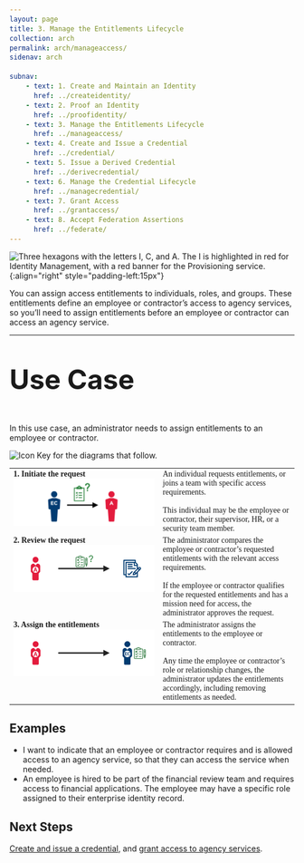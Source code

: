 ```yaml
---
layout: page
title: 3. Manage the Entitlements Lifecycle
collection: arch
permalink: arch/manageaccess/
sidenav: arch

subnav:
    - text: 1. Create and Maintain an Identity
      href: ../createidentity/
    - text: 2. Proof an Identity
      href: ../proofidentity/
    - text: 3. Manage the Entitlements Lifecycle
      href: ../manageaccess/
    - text: 4. Create and Issue a Credential
      href: ../credential/
    - text: 5. Issue a Derived Credential
      href: ../derivecredential/
    - text: 6. Manage the Credential Lifecycle
      href: ../managecredential/
    - text: 7. Grant Access
      href: ../grantaccess/
    - text: 8. Accept Federation Assertions
      href: ../federate/
---
```


![Three hexagons with the letters I, C, and A. The I is highlighted in red for Identity Management, with a red banner for the Provisioning service. ]({{site.baseurl}}/assets/arch/usecases/Identity-Provisioning.png){:align="right" style="padding-left:15px"}

You can assign access entitlements to individuals, roles, and groups. These entitlements define an employee or contractor’s access to agency services, so you’ll need to assign entitlements before an employee or contractor can access an agency service.

---

<p style="font-size: 3rem; font-weight: 700;">Use Case</p>

In this use case, an administrator needs to assign entitlements to an employee or contractor.

![Icon Key for the diagrams that follow.]({{site.baseurl}}/assets/arch/usecases/3-IconKey.png)

<style>

td {
  font-family: "Cambria", "Georgia", "Times New Roman", "Times", serif;
  vertical-align:top;
}

</style>

<table>
  <tr>
    <td style="width:250px;border:0px;"><strong>1. Initiate the request</strong> <br> <img src="/assets/arch/usecases/3-1.png" width="250" alt="A diagram showing an employee or contractor requesting entitlements from an administrator."></td>
    <td style="border:0px;">An individual requests entitlements, or joins a team with specific access requirements.<br><br>This individual may be the employee or contractor, their supervisor, HR, or a security team member.</td>
  </tr>
  <tr>
    <td style="width:250px;border:0px;"><strong>2. Review the request</strong> <br> <img src="/assets/arch/usecases/3-2.png" width="250" alt="A diagram showing an administrator comparing an entitlement request with access requirements."></td>
    <td style="border:0px;"> The administrator compares the employee or contractor’s requested entitlements with the relevant access requirements.<br><br>If the employee or contractor qualifies for the requested entitlements and has a mission need for access, the administrator approves the request.</td>
  </tr>
    <tr>
    <td style="width:250px;border:0px;"><strong>3. Assign the entitlements</strong> <br> <img src="/assets/arch/usecases/3-3.png" width="250" alt="A diagram showing an administrator assigning entitlements to the employee or contractor."></td>
    <td style="border:0px;"> The administrator assigns the entitlements to the employee or contractor.<br><br>Any time the employee or contractor’s role or relationship changes, the administrator updates the entitlements accordingly, including removing entitlements as needed.</td>
  </tr>
</table>

## Examples

- I want to indicate that an employee or contractor requires and is allowed access to an agency service, so that they can access the service when needed.
- An employee is hired to be part of the financial review team and requires access to financial applications. The employee may have a specific role assigned to their enterprise identity record. 

## Next Steps

[Create and issue a credential](../credential), and [grant access to agency services](../grantaccess).
